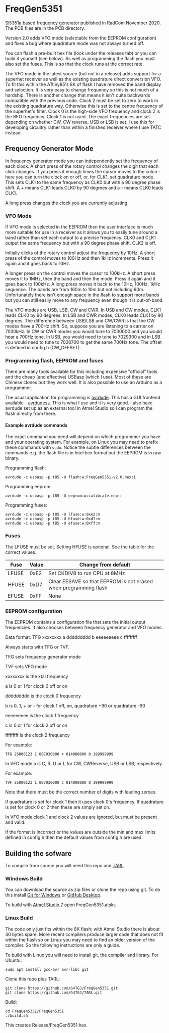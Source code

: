 # FreqGen5351
Si5351a based frequency generator published in RadCom November 2020. The PCB files are in the PCB directory.

Version 2.0 adds VFO mode (selectable from the EEPROM configuration) and fixes a bug where quadrature mode was not always turned off.
 
You can flash a pre-built hex file (look under the releases tab) or you can build it yourself (see below). As well as programming the flash you must also set the fuses. This is 
so that the clock runs at the correct rate.

The VFO mode in the latest source (but not in a release) adds support for a superhet receiver as well as the existing quadrature direct conversion VFO. To fit this
within the ATtiny85's 8K of flash I have removed the band display and selection. It is very easy to change frequency so this is not much of a hardship. There is
another change that means it isn't quite backwards compatible with the previous code. Clock 2 must be set to zero to work in the existing quadrature way. Otherwise
this is set to the centre frequency of the superhet's filter. Clock 0 is the high-side VFO frequency and clock 2 is the BFO frequency. Clock 1 is not used.
The exact frequencies are set depending on whether CW, CW reverse, USB or LSB is set. I use this for developing circuitry rather than within a finished receiver
where I use TATC instead.

## Frequency Generator Mode

In frequency generator mode you can independently set the frequency of each clock. A short press of the rotary control changes the digit that each click changes. If you press
it enough times the cursor moves to the colon - here you can turn the clock on or off, or, for CLK1, set quadrature mode. This sets CLK1 to the same frequency as CLK0 but 
with a 90 degree phase shift. A + means CLK1 leads CLK0 by 90 degrees and a - means CLK0 leads CLK1.

A long press changes the clock you are currently adjusting.

### VFO Mode

If VFO mode is selected in the EEPROM then the user interface is much more suitable for use in a receiver as it allows you to easily tune around a band rather than set each
output to a precise frequency. CLK0 and CLK1 output the same frequency but with a 90 degree phase shift. CLK2 is off.

Initially clicks of the rotary control adjust the frequency by 10Hz. A short press of the control moves to 100Hz and then 1kHz increments. Press it again and it goes back to
10Hz.

A longer press on the control moves the cursor to 100kHz. A short press moves it to 1MHz, then the band and then the mode. Press it again and it goes back to 100kHz. A long
press moves it back to the 10Hz, 100Hz, 1kHz sequence. The bands are from 160m to 10m but not including 60m. Unfortunately there isn't enough space in the flash to support more
bands but you can still easily move to any frequency even though it is out-of-band.

The VFO modes are USB, LSB, CW and CWR. In USB and CW modes, CLK1 leads CLK0 by 90 degrees. In LSB and CWR modes, CLK0 leads CLK1 by 90 degrees. The difference between
USB/LSB and CW/CWR is that the CW modes have a 700Hz shift. So, suppose you are listening to a carrier on 7030kHz. In CW or CWR modes you would tune to 7030000 and you would 
hear a 700Hz tone. In USB, you would need to tune to 7029300 and in LSB you would need to tune to 7030700 to get the same 700Hz tone. The offset is defined in config.h 
(CW_OFFSET).

### Programming flash, EEPROM and fuses

There are many tools available for this including expensive "official" tools and the cheap (and effective) USBasp (which I use). Most of these are Chinese clones but they work
well. It is also possible to use an Arduino as a programmer.

The usual application for programming is [avrdude](https://www.nongnu.org/avrdude/). This has a GUI frontend available - [avrdudess](https://blog.zakkemble.net/avrdudess-a-gui-for-avrdude/). This is what I use and it is very good. I also have avrdude set up as an
external tool in Atmel Studio so I can program the flash directly from there.

#### Example avrdude commands

The exact command you need will depend on which programmer you have and your operating system. For example, on Linux you may need to prefix these commands with ``sudo``. Notice the subtle differences between the commands e.g. the flash file is in Intel hex format but the EEPROM is in raw binary.

Programming flash:

    avrdude -c usbasp -p t85 -U flash:w:FreqGen5351-v2.0.hex:i

Programming eeprom:

    avrdude -c usbasp -p t85 -U eeprom:w:calibrate.eep:r

Programming fuses:

    avrdude -c usbasp -p t85 -U lfuse:w:0xe2:m
    avrdude -c usbasp -p t85 -U hfuse:w:0xd7:m
    avrdude -c usbasp -p t85 -U efuse:w:0xff:m
    
### Fuses

The LFUSE must be set. Setting HFUSE is optional. See the table for the correct values.

| Fuse | Value | Change from default |
| ------------- | ------------- | ------------- |
| LFUSE  | 0xE2  | Set CKDIV8 to run CPU at 8MHz |
| HFUSE  | 0xD7  | Clear EESAVE so that EEPROM is not erased when programming flash |
| EFUSE  | 0xFF  | None |

### EEPROM configuration

The EEPROM contains a configuration file that sets the initial output frequencies. It also chooses between frequency generator and VFO modes.

Data format:
TFG xxxxxxxx a ddddddddd b eeeeeeeee c fffffffff 

Always starts with TFG or TVF.

TFG sets frequency generator mode

TVF sets VFO mode

xxxxxxxx is the xtal frequency

a is 0 or 1 for clock 0 off or on

ddddddddd is the clock 0 frequency

b is 0, 1, + or - for clock 1 off, on, quadrature +90 or quadrature -90

eeeeeeeee is the clock 1 frequency

c is 0 or 1 for clock 2 off or on

fffffffff is the clock 2 frequency

For example:

    TFG 25000123 1 007030000 + 014000000 0 199999999

In VFO mode a is C, R, U or L for CW, CWReverse, USB or LSB, respectively.

For example:

    TVF 25000123 1 007030000 C 014000000 0 199999999

Note that there must be the correct number of digits with leading zeroes.

If quadrature is set for clock 1 then it uses clock 0's frequency.
If quadrature is set for clock 0 or 2 then these are simply set on.

In VFO mode clock 1 and clock 2 values are ignored, but must be present and valid.

If the format is incorrect or the values are outside
the min and max limits defined in config.h then the default values
from config.h are used.


## Building the sofware

To compile from source you will need this repo and [TARL](https://github.com/G4TGJ/TARL).

### Windows Build

You can download the source as zip files or clone the repo using git. To do this install [Git for Windows](https://git-scm.com/download/win) or 
[GitHub Desktop](https://desktop.github.com/).

To build with [Atmel Studio 7](https://www.microchip.com/mplab/avr-support/atmel-studio-7) open FreqGen5351.atsln.

### Linux Build

The code only just fits within the 8K flash; with Atmel Studio there is about 40 bytes spare. More recent compilers produce larger code that does not fit
within the flash so on Linux you may need to find an older version of the compiler. So the following instructions are only a guide.

To build with Linux you will need to install git, the compiler and library. For Ubuntu:

    sudo apt install gcc-avr avr-libc git
    
    
Clone this repo plus TARL:

    git clone https://github.com/G4TGJ/FreqGen5351.git
    git clone https://github.com/G4TGJ/TARL.git
    
Build:

    cd FreqGen5351/FreqGen5351
    ./build.sh

This creates Release/FreqGen5351.hex.
